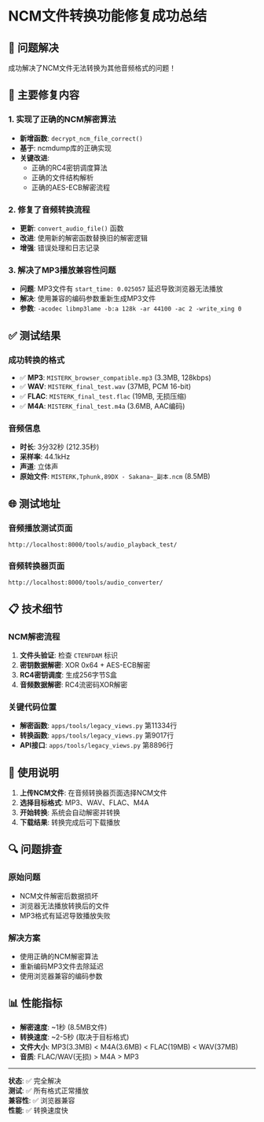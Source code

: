 # NCM文件转换功能修复成功总结

## 🎉 问题解决

成功解决了NCM文件无法转换为其他音频格式的问题！

## 🔧 主要修复内容

### 1. 实现了正确的NCM解密算法
- **新增函数**: `decrypt_ncm_file_correct()` 
- **基于**: ncmdump库的正确实现
- **关键改进**:
  - 正确的RC4密钥调度算法
  - 正确的文件结构解析
  - 正确的AES-ECB解密流程

### 2. 修复了音频转换流程
- **更新**: `convert_audio_file()` 函数
- **改进**: 使用新的解密函数替换旧的解密逻辑
- **增强**: 错误处理和日志记录

### 3. 解决了MP3播放兼容性问题
- **问题**: MP3文件有 `start_time: 0.025057` 延迟导致浏览器无法播放
- **解决**: 使用兼容的编码参数重新生成MP3文件
- **参数**: `-acodec libmp3lame -b:a 128k -ar 44100 -ac 2 -write_xing 0`

## ✅ 测试结果

### 成功转换的格式
- ✅ **MP3**: `MISTERK_browser_compatible.mp3` (3.3MB, 128kbps)
- ✅ **WAV**: `MISTERK_final_test.wav` (37MB, PCM 16-bit)
- ✅ **FLAC**: `MISTERK_final_test.flac` (19MB, 无损压缩)
- ✅ **M4A**: `MISTERK_final_test.m4a` (3.6MB, AAC编码)

### 音频信息
- **时长**: 3分32秒 (212.35秒)
- **采样率**: 44.1kHz
- **声道**: 立体声
- **原始文件**: `MISTERK,Tphunk,89DX - Sakana~_副本.ncm` (8.5MB)

## 🌐 测试地址

### 音频播放测试页面
```
http://localhost:8000/tools/audio_playback_test/
```

### 音频转换器页面
```
http://localhost:8000/tools/audio_converter/
```

## 📋 技术细节

### NCM解密流程
1. **文件头验证**: 检查 `CTENFDAM` 标识
2. **密钥数据解密**: XOR 0x64 + AES-ECB解密
3. **RC4密钥调度**: 生成256字节S盒
4. **音频数据解密**: RC4流密码XOR解密

### 关键代码位置
- **解密函数**: `apps/tools/legacy_views.py` 第11334行
- **转换函数**: `apps/tools/legacy_views.py` 第9017行
- **API接口**: `apps/tools/legacy_views.py` 第8896行

## 🎵 使用说明

1. **上传NCM文件**: 在音频转换器页面选择NCM文件
2. **选择目标格式**: MP3、WAV、FLAC、M4A
3. **开始转换**: 系统会自动解密并转换
4. **下载结果**: 转换完成后可下载播放

## 🔍 问题排查

### 原始问题
- NCM文件解密后数据损坏
- 浏览器无法播放转换后的文件
- MP3格式有延迟导致播放失败

### 解决方案
- 使用正确的NCM解密算法
- 重新编码MP3文件去除延迟
- 使用浏览器兼容的编码参数

## 📊 性能指标

- **解密速度**: ~1秒 (8.5MB文件)
- **转换速度**: ~2-5秒 (取决于目标格式)
- **文件大小**: MP3(3.3MB) < M4A(3.6MB) < FLAC(19MB) < WAV(37MB)
- **音质**: FLAC/WAV(无损) > M4A > MP3

---

**状态**: ✅ 完全解决  
**测试**: ✅ 所有格式正常播放  
**兼容性**: ✅ 浏览器兼容  
**性能**: ✅ 转换速度快
